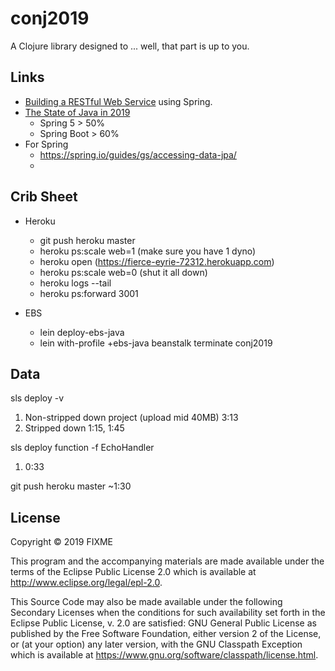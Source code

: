 # conj2019

A Clojure library designed to ... well, that part is up to you.

## Links

* [Building a RESTful Web Service](https://spring.io/guides/gs/rest-service/) using Spring.
* [The State of Java in 2019](https://www.baeldung.com/java-in-2019)
  * Spring 5 > 50%
  * Spring Boot > 60%
* For Spring
  * https://spring.io/guides/gs/accessing-data-jpa/
  * 

## Crib Sheet
* Heroku
   * git push heroku master
   * heroku ps:scale web=1 (make sure you have 1 dyno)
   * heroku open (https://fierce-eyrie-72312.herokuapp.com)
   * heroku ps:scale web=0 (shut it all down)
   * heroku logs --tail
   * heroku ps:forward 3001
   
* EBS
   * lein deploy-ebs-java
   * lein with-profile +ebs-java beanstalk terminate conj2019

## Data
sls deploy -v
1. Non-stripped down project (upload mid 40MB) 3:13
1. Stripped down 1:15, 1:45

sls deploy function -f EchoHandler
1. 0:33

git push heroku master
~1:30

## License

Copyright © 2019 FIXME

This program and the accompanying materials are made available under the
terms of the Eclipse Public License 2.0 which is available at
http://www.eclipse.org/legal/epl-2.0.

This Source Code may also be made available under the following Secondary
Licenses when the conditions for such availability set forth in the Eclipse
Public License, v. 2.0 are satisfied: GNU General Public License as published by
the Free Software Foundation, either version 2 of the License, or (at your
option) any later version, with the GNU Classpath Exception which is available
at https://www.gnu.org/software/classpath/license.html.
